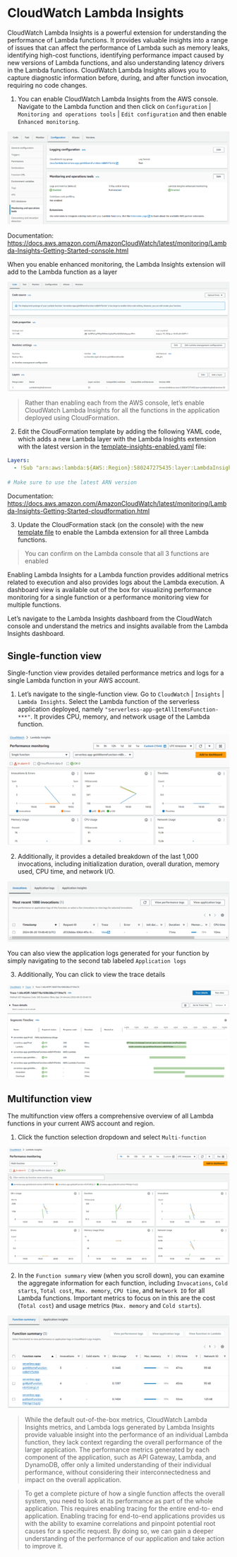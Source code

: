 # CloudWatch Lambda Insights

CloudWatch Lambda Insights is a powerful extension for understanding the performance of Lambda functions. It provides valuable insights into a range of issues that can affect the performance of Lambda such as memory leaks, identifying high-cost functions, identifying performance impact caused by new versions of Lambda functions, and also understanding latency drivers in the Lambda functions. CloudWatch Lambda Insights allows you to capture diagnostic information before, during, and after function invocation, requiring no code changes.

1. You can enable CloudWatch Lambda Insights from the AWS console. Navigate to the Lambda function and then click on `Configuration` | `Monitoring and operations tools` | `Edit configuration` and then enable `Enhanced monitoring`.

![enable-lambda-insights](/images/enable-lambda-insights.png)

Documentation: https://docs.aws.amazon.com/AmazonCloudWatch/latest/monitoring/Lambda-Insights-Getting-Started-console.html

When you enable enhanced monitoring, the Lambda Insights extension will add to the Lambda function as a layer

![insights-extension](/images/insights-extension.png)

> Rather than enabling each from the AWS console, let’s enable CloudWatch Lambda Insights for all the functions in the application deployed using CloudFormation.

2. Edit the CloudFormation template by adding the following YAML code, which adds a new Lambda layer with the Lambda Insights extension with the latest version in the [template-insights-enabled.yaml](../template-insights-enabled.yaml) file:

```yaml
Layers:
  - !Sub "arn:aws:lambda:${AWS::Region}:580247275435:layer:LambdaInsightsExtension:53"

# Make sure to use the latest ARN version
```

Documentation: https://docs.aws.amazon.com/AmazonCloudWatch/latest/monitoring/Lambda-Insights-Getting-Started-cloudformation.html

3. Update the CloudFormation stack (on the console) with the new [template file](../template-insights-enabled.yaml) to enable the Lambda extension for all three Lambda functions.

> You can confirm on the Lambda console that all 3 functions are enabled

Enabling Lambda Insights for a Lambda function provides additional metrics related to execution and also provides logs about the Lambda execution. A dashboard view is available out of the box for visualizing performance monitoring for a single function or a performance monitoring view for multiple functions.

Let’s navigate to the Lambda Insights dashboard from the CloudWatch console and understand the metrics and insights available from the Lambda Insights dashboard.

## Single-function view

Single-function view provides detailed performance metrics and logs for a single Lambda function in your AWS account.

1. Let’s navigate to the single-function view. Go to `CloudWatch` | `Insights` | `Lambda Insights`. Select the Lambda function of the serverless application deployed, namely `"serverless-app-getAllItemsFunction-***"`. It provides CPU, memory, and network usage of the Lambda function.

![insights-dash](/images/insights-dash.png)

2. Additionally, it provides a detailed breakdown of the last 1,000 invocations, including initialization duration, overall duration, memory used, CPU time, and network I/O.

![invocations](/images/invocations.png)

You can also view the application logs generated for your function by simply navigating to the second tab labeled `Application logs`

3. Additionally, You can click to view the trace details

![invocate-trace](/images/invocate-trace.png)

## Multifunction view

The multifunction view offers a comprehensive overview of all Lambda functions in your current AWS account and region.

1. Click the function selection dropdown and select `Multi-function`

![multi-function](/images/multi-function.png)

2. In the `Function summary` view (when you scroll down), you can examine the aggregate information for each function, including `Invocations`, `Cold starts`, `Total cost`, `Max. memory`, `CPU time`, and `Network IO` for all Lambda functions. Important metrics to focus on in this are the cost (`Total cost`) and usage metrics (`Max. memory` and `Cold starts`).

![function-summary](/images/function-summary.png)

> While the default out-of-the-box metrics, CloudWatch Lambda Insights metrics, and Lambda logs generated by Lambda Insights provide valuable insight into the performance of an individual Lambda function, they lack context regarding the overall performance of the larger application. The performance metrics generated by each component of the application, such as API Gateway, Lambda, and DynamoDB, offer only a limited understanding of their individual performance, without considering their interconnectedness and impact on the overall application.

> To get a complete picture of how a single function affects the overall system, you need to look at its performance as part of the whole application. This requires enabling tracing for the entire end-to- end application. Enabling tracing for end-to-end applications provides us with the ability to examine correlations and pinpoint potential root causes for a specific request. By doing so, we can gain a deeper understanding of the performance of our application and take action to improve it.